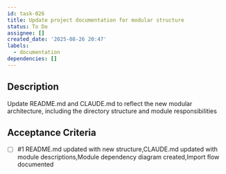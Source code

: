 ```yaml
---
id: task-026
title: Update project documentation for modular structure
status: To Do
assignee: []
created_date: '2025-08-26 20:47'
labels:
  - documentation
dependencies: []
---
```


## Description

Update README.md and CLAUDE.md to reflect the new modular architecture, including the directory structure and module responsibilities

## Acceptance Criteria
<!-- AC:BEGIN -->
- [ ] #1 README.md updated with new structure,CLAUDE.md updated with module descriptions,Module dependency diagram created,Import flow documented
<!-- AC:END -->
